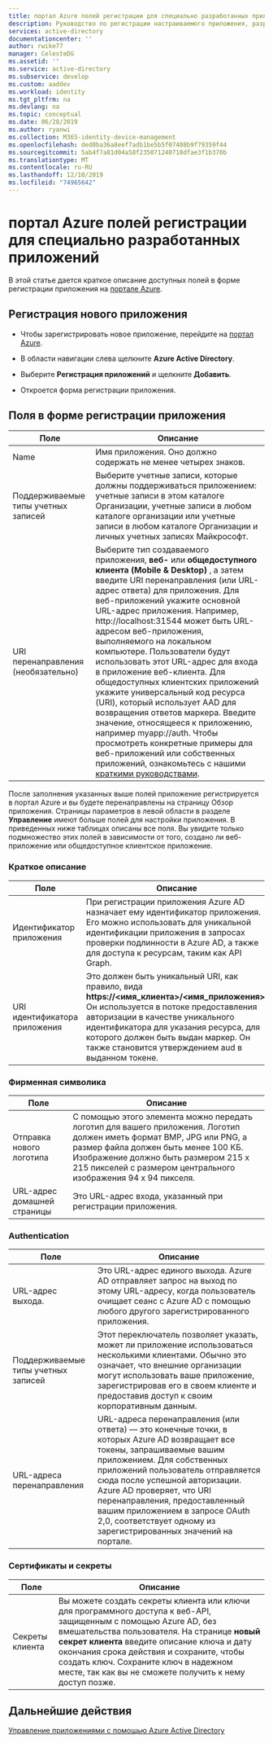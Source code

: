 ```yaml
---
title: портал Azure полей регистрации для специально разработанных приложений
description: Руководство по регистрации настраиваемого приложения, разработанного с помощью Azure AD
services: active-directory
documentationcenter: ''
author: rwike77
manager: CelesteDG
ms.assetid: ''
ms.service: active-directory
ms.subservice: develop
ms.custom: aaddev
ms.workload: identity
ms.tgt_pltfrm: na
ms.devlang: na
ms.topic: conceptual
ms.date: 06/28/2019
ms.author: ryanwi
ms.collection: M365-identity-device-management
ms.openlocfilehash: ded0ba36a8eef7adb1be5b5f07408b9f79359f44
ms.sourcegitcommit: 5ab4f7a81d04a58f235071240718dfae3f1b370b
ms.translationtype: MT
ms.contentlocale: ru-RU
ms.lasthandoff: 12/10/2019
ms.locfileid: "74965642"
---
```

# <a name="azure-portal-registration-fields-for-custom-developed-apps"></a>портал Azure полей регистрации для специально разработанных приложений

В этой статье дается краткое описание доступных полей в форме регистрации приложения на [портале Azure](https://portal.azure.com).

## <a name="register-a-new-application"></a>Регистрация нового приложения

-   Чтобы зарегистрировать новое приложение, перейдите на [портал Azure](https://portal.azure.com).

-   В области навигации слева щелкните **Azure Active Directory**.

-   Выберите **Регистрация приложений** и щелкните **Добавить**.

-   Откроется форма регистрации приложения.

## <a name="fields-in-the-application-registration-form"></a>Поля в форме регистрации приложения

| Поле            | Описание                                                                              |
|------------------|------------------------------------------------------------------------------------------|
| Name             | Имя приложения. Оно должно содержать не менее четырех знаков.                |
| Поддерживаемые типы учетных записей| Выберите учетные записи, которые должны поддерживаться приложением: учетные записи в этом каталоге Организации, учетные записи в любом каталоге организации или учетные записи в любом каталоге Организации и личных учетных записях Майкрософт.  |
| URI перенаправления (необязательно) | Выберите тип создаваемого приложения, **веб-** или **общедоступного клиента (Mobile & Desktop)** , а затем введите URI перенаправления (или URL-адрес ответа) для приложения. Для веб-приложений укажите основной URL-адрес приложения. Например, http://localhost:31544 может быть URL-адресом веб-приложения, выполняемого на локальном компьютере. Пользователи будут использовать этот URL-адрес для входа в приложение веб-клиента. Для общедоступных клиентских приложений укажите универсальный код ресурса (URI), который использует AAD для возвращения ответов маркера. Введите значение, относящееся к приложению, например myapp://auth. Чтобы просмотреть конкретные примеры для веб-приложений или собственных приложений, ознакомьтесь с нашими [краткими руководствами](https://docs.microsoft.com/azure/active-directory/develop).|

После заполнения указанных выше полей приложение регистрируется в портал Azure и вы будете перенаправлены на страницу Обзор приложения. Страницы параметров в левой области в разделе **Управление** имеют больше полей для настройки приложения. В приведенных ниже таблицах описаны все поля. Вы увидите только подмножество этих полей в зависимости от того, создано ли веб-приложение или общедоступное клиентское приложение.

### <a name="overview"></a>Краткое описание

| Поле           | Описание        |
|-----------------|-----------------------------------------------------------------------------------------------------------------------------------------------------------------------------------------------------------------------------------------------------------------------------------------------------------------|
| Идентификатор приложения  | При регистрации приложения Azure AD назначает ему идентификатор приложения. Его можно использовать для уникальной идентификации приложения в запросах проверки подлинности в Azure AD, а также для доступа к ресурсам, таким как API Graph.                                                          |
| URI идентификатора приложения      | Это должен быть уникальный URI, как правило, вида **https://&lt;имя\_клиента&gt;/&lt;имя\_приложения&gt;.** Он используется в потоке предоставления авторизации в качестве уникального идентификатора для указания ресурса, для которого должен быть выдан маркер. Он также становится утверждением aud в выданном токене. |

### <a name="branding"></a>Фирменная символика

| Поле           | Описание        |
|-----------------|-----------------------------------------------------------------------------------------------------------------------------------------------------------------------------------------------------------------------------------------------------------------------------------------------------------------|
| Отправка нового логотипа | С помощью этого элемента можно передать логотип для вашего приложения. Логотип должен иметь формат BMP, JPG или PNG, а размер файла должен быть менее 100 КБ. Изображение должно быть размером 215 x 215 пикселей с размером центрального изображения 94 x 94 пикселя.|
| URL-адрес домашней страницы   | Это URL-адрес входа, указанный при регистрации приложения.|

### <a name="authentication"></a>Authentication

| Поле           | Описание        |
|-----------------|-----------------------------------------------------------------------------------------------------------------------------------------------------------------------------------------------------------------------------------------------------------------------------------------------------------------|
| URL-адрес выхода.      | Это URL-адрес единого выхода. Azure AD отправляет запрос на выход по этому URL-адресу, когда пользователь очищает сеанс с Azure AD с помощью любого другого зарегистрированного приложения.|
| Поддерживаемые типы учетных записей  | Этот переключатель позволяет указать, может ли приложение использоваться несколькими клиентами. Обычно это означает, что внешние организации могут использовать ваше приложение, зарегистрировав его в своем клиенте и предоставив доступ к своим корпоративным данным.|
| URL-адреса перенаправления      | URL-адреса перенаправления (или ответа) — это конечные точки, в которых Azure AD возвращает все токены, запрашиваемые вашим приложением. Для собственных приложений пользователь отправляется сюда после успешной авторизации. Azure AD проверяет, что URI перенаправления, предоставленный вашим приложением в запросе OAuth 2,0, соответствует одному из зарегистрированных значений на портале.|

### <a name="certificates-and-secrets"></a>Сертификаты и секреты

| Поле           | Описание        |
|-----------------|-----------------------------------------------------------------------------------------------------------------------------------------------------------------------------------------------------------------------------------------------------------------------------------------------------------------|
| Секреты клиента            | Вы можете создать секреты клиента или ключи для программного доступа к веб-API, защищенным с помощью Azure AD, без вмешательства пользователя. На странице **новый секрет клиента** введите описание ключа и дату окончания срока действия и сохраните, чтобы создать ключ. Сохраните ключ в надежном месте, так как вы не сможете получить к нему доступ позже.             |

## <a name="next-steps"></a>Дальнейшие действия

[Управление приложениями с помощью Azure Active Directory](../manage-apps/what-is-application-management.md)
